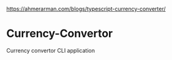 https://ahmerarman.com/blogs/typescript-currency-converter/
# Currency-Convertor
Currency convertor CLI application
